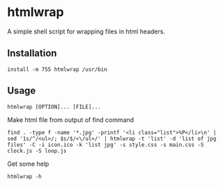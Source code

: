 # htmlwrap

A simple shell script for wrapping files in html headers.

## Installation
    
    install -m 755 htmlwrap /usr/bin

## Usage

    htmlwrap [OPTION]... [FILE]...

Make html file from output of find command

    find . -type f -name '*.jpg' -printf '<li class="list">%P</li>\n' | sed '1s/^/<ul>/; $s/$/<\/ul>/' | htmlwrap -t 'list' -d 'list of jpg files' -C -i icon.ico -k 'list jpg' -s style.css -s main.css -S clock.js -S loop.js

Get some help

    htmlwrap -h

